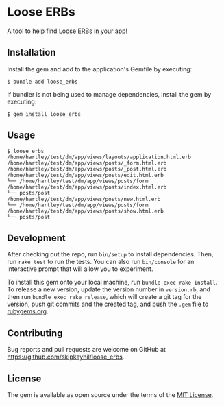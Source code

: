 # Loose ERBs

A tool to help find Loose ERBs in your app!

## Installation

Install the gem and add to the application's Gemfile by executing:

    $ bundle add loose_erbs

If bundler is not being used to manage dependencies, install the gem by executing:

    $ gem install loose_erbs

## Usage

```shell
$ loose_erbs
/home/hartley/test/dm/app/views/layouts/application.html.erb
/home/hartley/test/dm/app/views/posts/_form.html.erb
/home/hartley/test/dm/app/views/posts/_post.html.erb
/home/hartley/test/dm/app/views/posts/edit.html.erb
└── /home/hartley/test/dm/app/views/posts/form
/home/hartley/test/dm/app/views/posts/index.html.erb
└── posts/post
/home/hartley/test/dm/app/views/posts/new.html.erb
└── /home/hartley/test/dm/app/views/posts/form
/home/hartley/test/dm/app/views/posts/show.html.erb
└── posts/post
```

## Development

After checking out the repo, run `bin/setup` to install dependencies. Then, run
`rake test` to run the tests. You can also run `bin/console` for an interactive
prompt that will allow you to experiment.

To install this gem onto your local machine, run `bundle exec rake install`. To
release a new version, update the version number in `version.rb`, and then run
`bundle exec rake release`, which will create a git tag for the version, push
git commits and the created tag, and push the `.gem` file to
[rubygems.org](https://rubygems.org).

## Contributing

Bug reports and pull requests are welcome on GitHub at
https://github.com/skipkayhil/loose_erbs.

## License

The gem is available as open source under the terms of the [MIT License][].

[MIT License]: https://opensource.org/licenses/MIT

